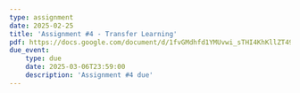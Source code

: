 ```yaml
---
type: assignment
date: 2025-02-25
title: 'Assignment #4 - Transfer Learning'
pdf: https://docs.google.com/document/d/1fvGMdhfd1YMUvwi_sTHI4KhKllZT49zRgU9THcfkZhI/edit?usp=sharing
due_event: 
    type: due 
    date: 2025-03-06T23:59:00
    description: 'Assignment #4 due'
---
```

